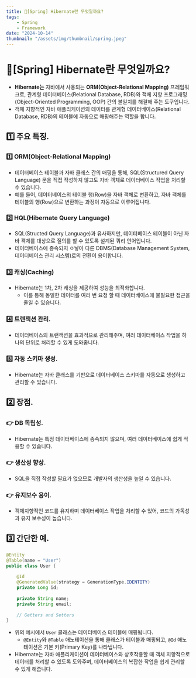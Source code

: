 ```yaml
---
title: 🍃[Spring] Hibernate란 무엇일까요?
tags:
    - Spring
    - Framework
date: "2024-10-14"
thumbnail: "/assets/img/thumbnail/spring.jpeg"
---
```


# 🍃[Spring] Hibernate란 무엇일까요?

- **Hibernate는** 자바에서 사용되는 **ORM(Object-Relational Mapping)** 프레임워크로, 관계형 데이터베이스(Relational Database, RDB)와 객체 지향 프로그래밍(Object-Oriented Programming, OOP) 간의 불일치를 해결해 주는 도구입니다.
- 객체 지향적인 자바 애플리케이션의 데이터를 관계형 데이터베이스(Relational Database, RDB)의 테이블에 자동으로 매핑해주는 역할을 합니다.

## 1️⃣ 주요 특징.

### 1️⃣ ORM(Object-Relational Mapping)
- 데이터베이스 테이블과 자바 클래스 간의 매핑을 통해, SQL(Structured Query Language) 문을 직접 작성하지 않고도 자바 객체로 데이터베이스 작업을 처리할 수 있습니다.
- 예를 들어, 데이터베이스의 테이블 행(Row)을 자바 객체로 변환하고, 자바 객체를 테이블의 행(Row)으로 변환하는 과정이 자동으로 이루어집니다.

### 2️⃣ HQL(Hibernate Query Language)
- SQL(Structed Query Language)과 유사하지만, 데이터베이스 테이블이 아닌 자바 객체를 대상으로 질의를 할 수 있도록 설계된 쿼리 언어입니다.
- 데이터베이스에 종속되지 ㅇ낳아 다른 DBMS(Database Management System, 데이터베이스 관리 시스템)로의 전환이 용이합니다.

### 3️⃣ 캐싱(Caching)
- Hibernate는 1차, 2차 캐싱을 제공하여 성능을 최적화합니다.
    - 이를 통해 동일한 데이터를 여러 번 요청 할 때 데이터베이스에 불필요한 접근을 줄일 수 있습니다.

### 4️⃣ 트랜잭션 관리.
- 데이터베이스의 트랜잭션을 효과적으로 관리해주며, 여러 데이터베이스 작업을 하나의 단위로 처리할 수 있게 도와줍니다.

### 5️⃣ 자동 스키마 생성.
- Hibernate는 자바 클래스를 기반으로 데이터베이스 스키마를 자동으로 생성하고 관리할 수 있습니다.

## 2️⃣ 장점.

### 👉 DB 독립성.
- Hibernate는 특정 데이터베이스에 종속되지 않으며, 여러 데이터베이스에 쉽게 적용할 수 있습니다.

### 👉 생산성 향상.
- SQL을 직접 작성할 필요가 없으므로 개발자의 생산성을 높일 수 있습니다.

### 👉 유지보수 용이.
- 객체지향적인 코드를 유지하며 데이터베이스 작업을 처리할 수 있어, 코드의 가독성과 유지 보수성이 높습니다.

## 3️⃣ 간단한 예.
```java
@Entity
@Table(name = "User")
public class User {
    
    @Id
    @GeneratedValue(strategy = GenerationType.IDENTITY)
    private Long id;
    
    private String name;
    private String email;
    
    // Getters and Setters
}
```

- 위의 예시에서 `User` 클래스는 데이터베이스 테이블에 매핑됩니다.
    - `@Entity`와 `@Table` 애노테이션을 통해 클래스가 테이블과 매핑되고, `@Id` 애노테이션은 기본 키(Primary Key)를 나타냅니다.
- Hibernate는 자바 애플리케이션이 데이터베이스와 상호작용할 때 객체 지향적으로 데이터를 처리할 수 있도록 도와주며, 데이터베이스의 복잡한 작업을 쉽게 관리할 수 있게 해줍니다.
